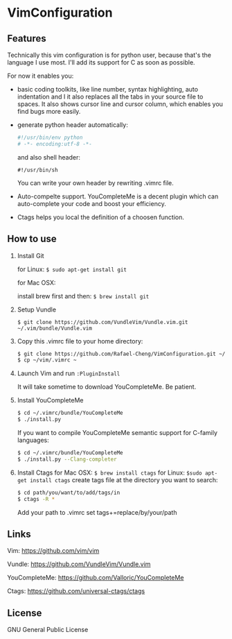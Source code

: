 # VimConfiguration

##  Features

Technically this vim configuration is for python user, because that's the language I use most. I'll add its support for C as soon as possible.

For now it enables you:

* basic coding toolkits, like line number, syntax highlighting, auto indentation and I it also replaces all the tabs in your source file to spaces. It also shows cursor line and cursor column, which enables you find bugs more easily.

* generate python header automatically:

   ```python
   #!/usr/bin/env python
   # -*- encoding:utf-8 -*-
   ```

   and also shell header:

   ```shell
   #!/usr/bin/sh
   ```
   
   You can write your own header by rewriting .vimrc file.

* Auto-compelte support.
   YouCompleteMe is a decent plugin which can auto-complete your code and boost your efficiency. 

* Ctags helps you local the definition of a choosen function.
   
## How to use

1. Install Git
    
   for Linux: `$ sudo apt-get install git`
   
   for Mac OSX:
   
   install brew first and then: `$ brew install git`

2. Setup Vundle
        
   `$ git clone https://github.com/VundleVim/Vundle.vim.git ~/.vim/bundle/Vundle.vim`

3. Copy this .vimrc file to your home directory:
   
   ```bash
   $ git clone https://github.com/Rafael-Cheng/VimConfiguration.git ~/vim
   $ cp ~/vim/.vimrc ~
   ```

4. Launch Vim and run `:PluginInstall`
   
   It will take sometime to download YouCompleteMe. Be patient.

5. Install YouCompleteMe

   ```bash
   $ cd ~/.vimrc/bundle/YouCompleteMe
   $ ./install.py
   ```
   If you want to compile YouCompleteMe semantic support for C-family languages:

   ```bash
   $ cd ~/.vimrc/bundle/YouCompleteMe
   $ ./install.py --Clang-completer
    ```
6. Install Ctags
   for Mac OSX: `$ brew install ctags`
   for Linux: `$sudo apt-get install ctags`
   create tags file at the directory you want to search: 
   
   ```bash
   $ cd path/you/want/to/add/tags/in
   $ ctags -R *
   ```
   Add your path to .vimrc
   set tags+=replace/by/your/path


## Links

Vim: https://github.com/vim/vim

Vundle: https://github.com/VundleVim/Vundle.vim

YouCompleteMe: https://github.com/Valloric/YouCompleteMe

Ctags: https://github.com/universal-ctags/ctags

## License

GNU General Public License
